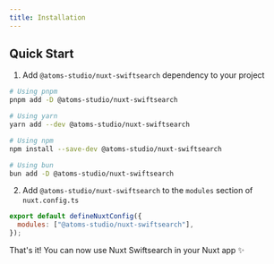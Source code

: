 ```yaml
---
title: Installation
---
```


## Quick Start

1. Add `@atoms-studio/nuxt-swiftsearch` dependency to your project

```bash [Terminal]
# Using pnpm
pnpm add -D @atoms-studio/nuxt-swiftsearch

# Using yarn
yarn add --dev @atoms-studio/nuxt-swiftsearch

# Using npm
npm install --save-dev @atoms-studio/nuxt-swiftsearch

# Using bun
bun add -D @atoms-studio/nuxt-swiftsearch
```

2. Add `@atoms-studio/nuxt-swiftsearch` to the `modules` section of `nuxt.config.ts`

```js
export default defineNuxtConfig({
  modules: ["@atoms-studio/nuxt-swiftsearch"],
});
```

That's it! You can now use Nuxt Swiftsearch in your Nuxt app ✨
